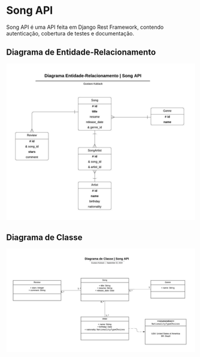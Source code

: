 
# Song API

Song API é uma API feita em Django Rest Framework, contendo autenticação, cobertura de testes e documentação.


## Diagrama de Entidade-Relacionamento

![Diagrama de Entidade-Relacionamento](docs/er.jpeg)

## Diagrama de Classe
![Diagrama de Classe](docs/uml.jpeg)
